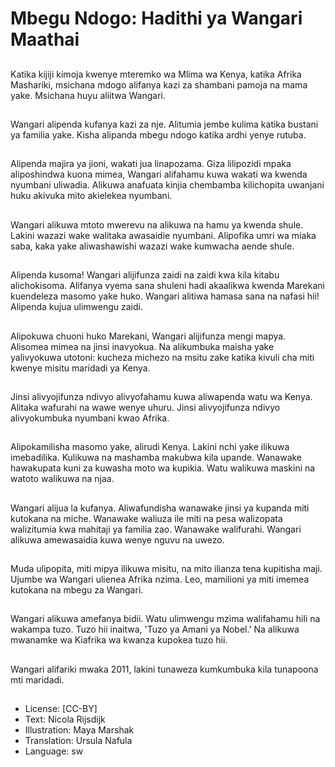 # Mbegu Ndogo: Hadithi ya Wangari Maathai

##
Katika kijiji kimoja kwenye mteremko wa Mlima wa Kenya, katika Afrika Mashariki, msichana mdogo alifanya kazi za shambani pamoja na mama yake. Msichana huyu aliitwa Wangari.

##
Wangari alipenda kufanya kazi za nje. Alitumia jembe kulima katika bustani ya familia yake. Kisha alipanda mbegu ndogo katika ardhi yenye rutuba.

##
Alipenda majira ya jioni, wakati jua linapozama. Giza lilipozidi mpaka aliposhindwa kuona mimea, Wangari alifahamu kuwa wakati wa kwenda nyumbani uliwadia. Alikuwa anafuata kinjia chembamba kilichopita uwanjani huku akivuka mito akielekea nyumbani.

##
Wangari alikuwa mtoto mwerevu na alikuwa na hamu ya kwenda shule. Lakini wazazi wake walitaka awasaidie nyumbani. Alipofika umri wa miaka saba, kaka yake aliwashawishi wazazi wake kumwacha aende shule.

##
Alipenda kusoma! Wangari alijifunza zaidi na zaidi kwa kila kitabu alichokisoma. Alifanya vyema sana shuleni hadi akaalikwa kwenda Marekani kuendeleza masomo yake huko. Wangari alitiwa hamasa sana na nafasi hii! Alipenda kujua ulimwengu zaidi.

##
Alipokuwa chuoni huko Marekani, Wangari alijifunza mengi mapya. Alisomea mimea na jinsi inavyokua. Na alikumbuka maisha yake yalivyokuwa utotoni: kucheza michezo na msitu zake katika kivuli cha miti kwenye misitu maridadi ya Kenya.

##
Jinsi alivyojifunza ndivyo alivyofahamu kuwa aliwapenda watu wa Kenya. Alitaka wafurahi na wawe wenye uhuru. Jinsi alivyojifunza ndivyo alivyokumbuka nyumbani kwao Afrika.

##
Alipokamilisha masomo yake, alirudi Kenya. Lakini nchi yake ilikuwa imebadilika. Kulikuwa na mashamba makubwa kila upande. Wanawake hawakupata kuni za kuwasha moto wa kupikia. Watu walikuwa maskini na watoto walikuwa na njaa.

##
Wangari alijua la kufanya. Aliwafundisha wanawake jinsi ya kupanda miti kutokana na miche. Wanawake waliuza ile miti na pesa walizopata walizitumia kwa mahitaji ya familia zao. Wanawake walifurahi. Wangari alikuwa amewasaidia kuwa wenye nguvu na uwezo.

##
Muda ulipopita, miti mipya ilikuwa misitu, na mito ilianza tena kupitisha maji. Ujumbe wa Wangari ulienea Afrika nzima. Leo, mamilioni ya miti imemea kutokana na mbegu za Wangari.

##
Wangari alikuwa amefanya bidii. Watu ulimwengu mzima walifahamu hili na wakampa tuzo. Tuzo hii inaitwa, 'Tuzo ya Amani ya Nobel.' Na alikuwa mwanamke wa Kiafrika wa kwanza kupokea tuzo hii.

##
Wangari alifariki mwaka 2011, lakini tunaweza kumkumbuka kila tunapoona mti maridadi.

##
* License: [CC-BY]
* Text: Nicola Rijsdijk
* Illustration: Maya Marshak
* Translation: Ursula Nafula
* Language: sw
